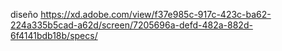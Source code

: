 diseño https://xd.adobe.com/view/f37e985c-917c-423c-ba62-224a335b5cad-a62d/screen/7205696a-defd-482a-882d-6f4141bdb18b/specs/
